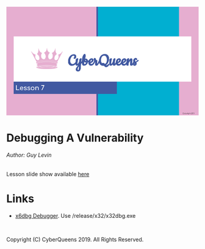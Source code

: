 
![Opening Slide](lesson_7_opening_slide.png?raw=true "Lesson 7 opening slide")

# Debugging A Vulnerability

###### Author: Guy Levin

Lesson slide show available [here](https://docs.google.com/presentation/d/1vL1_hr0ZWfof51OaPo5v88cPWQ8-lHk0POTtaw8vywY/edit?usp=sharing)

# Links
* [x6dbg Debugger](https://github.com/x64dbg/x64dbg/releases). Use /release/x32/x32dbg.exe


&nbsp;
&nbsp;

Copyright (C) CyberQueens 2019. All Rights Reserved.